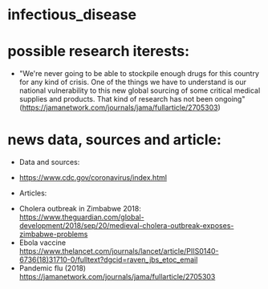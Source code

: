 # infectious_disease

# possible research iterests:
- "We're never going to be able to stockpile enough drugs for this country for any kind of crisis. One of the things we have to understand is our national vulnerability to this new global sourcing of some critical medical supplies and products. That kind of research has not been ongoing" (https://jamanetwork.com/journals/jama/fullarticle/2705303)

# news data, sources and article:
* Data and sources:

- https://www.cdc.gov/coronavirus/index.html

* Articles:

- Cholera outbreak in Zimbabwe 2018: https://www.theguardian.com/global-development/2018/sep/20/medieval-cholera-outbreak-exposes-zimbabwe-problems
- Ebola vaccine https://www.thelancet.com/journals/lancet/article/PIIS0140-6736(18)31710-0/fulltext?dgcid=raven_jbs_etoc_email
- Pandemic flu (2018) https://jamanetwork.com/journals/jama/fullarticle/2705303
